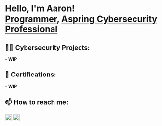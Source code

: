 <h1>Hello, I'm Aaron! <br/><a href="https://github.com/AaronM-net">Programmer</a>, <a href="https://www.linkedin.com/in/joshmadakor/">Aspring Cybersecurity Professional</a>

<h2>👨‍💻 Cybersecurity Projects:</h2>
- <b>WIP</b>
  <!-- - [Praciting DS & Algos in Python](https://github.com/joshmadakor1/Algorithms-Practice) -->
 
<h2>📜 Certifications:</h2>
- <b>WIP</b>

<h2> 📫 How to reach me:</h2>
<img align="left" alt="AaronMathias | LinkedIn" width="22px" src="https://cdn.jsdelivr.net/npm/simple-icons@v3/icons/linkedin.svg" href="https://linkedin.com" />
<img align="left" alt="AaronMathias | Instagram" width="22px" src="https://cdn.jsdelivr.net/npm/simple-icons@v3/icons/instagram.svg" href="https://www.instagram.com/aye_aron.m/" />

[instagram]: (https://www.instagram.com/aye_aron.m/)
[linkedin]: https://linkedin.com/


<!--
**AaronM-net/AaronM-net** is a ✨ _special_ ✨ repository because its `README.md` (this file) appears on your GitHub profile.

Here are some ideas to get you started:

- 🔭 I’m currently working on ...
- 🌱 I’m currently learning ...
- 👯 I’m looking to collaborate on ...
- 🤔 I’m looking for help with ...
- 💬 Ask me about ...
- 📫 How to reach me: ...
- 😄 Pronouns: ...
- ⚡ Fun fact: ...
-->
